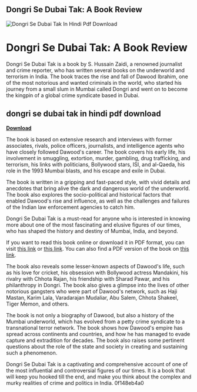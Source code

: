 ## Dongri Se Dubai Tak: A Book Review

 
![Dongri Se Dubai Tak In Hindi Pdf Download](https://encrypted-tbn2.gstatic.com/images?q=tbn:ANd9GcTD6CnWAwMdmzbz3hzRZLHniPoi8qUQSw50mVcLUYTtdvGcFjxCVt3HcC-t)

 
# Dongri Se Dubai Tak: A Book Review
 
Dongri Se Dubai Tak is a book by S. Hussain Zaidi, a renowned journalist and crime reporter, who has written several books on the underworld and terrorism in India. The book traces the rise and fall of Dawood Ibrahim, one of the most notorious and wanted criminals in the world, who started his journey from a small slum in Mumbai called Dongri and went on to become the kingpin of a global crime syndicate based in Dubai.
 
## dongri se dubai tak in hindi pdf download


[**Download**](https://www.google.com/url?q=https%3A%2F%2Fshurll.com%2F2tKmjT&sa=D&sntz=1&usg=AOvVaw0cTkFsCQNz-VnPJ71nVXvR)

 
The book is based on extensive research and interviews with former associates, rivals, police officers, journalists, and intelligence agents who have closely followed Dawood's career. The book covers his early life, his involvement in smuggling, extortion, murder, gambling, drug trafficking, and terrorism, his links with politicians, Bollywood stars, ISI, and al-Qaeda, his role in the 1993 Mumbai blasts, and his escape and exile in Dubai.
 
The book is written in a gripping and fast-paced style, with vivid details and anecdotes that bring alive the dark and dangerous world of the underworld. The book also explores the socio-political and historical factors that enabled Dawood's rise and influence, as well as the challenges and failures of the Indian law enforcement agencies to catch him.
 
Dongri Se Dubai Tak is a must-read for anyone who is interested in knowing more about one of the most fascinating and elusive figures of our times, who has shaped the history and destiny of Mumbai, India, and beyond.
 
If you want to read this book online or download it in PDF format, you can visit [this link](https://www.pustak.org/index.php/books/bookdetails/9640) or [this link](https://www.bookganga.com/Preview/BooksPreview.aspx?BookId=4974063888591034934). You can also find a PDF version of the book on [this link](https://www.academia.edu/33021797/Dongri_to_Dubai).
  
The book also reveals some lesser-known aspects of Dawood's life, such as his love for cricket, his obsession with Bollywood actress Mandakini, his rivalry with Chhota Rajan, his friendship with Sharad Pawar, and his philanthropy in Dongri. The book also gives a glimpse into the lives of other notorious gangsters who were part of Dawood's network, such as Haji Mastan, Karim Lala, Varadarajan Mudaliar, Abu Salem, Chhota Shakeel, Tiger Memon, and others.
 
The book is not only a biography of Dawood, but also a history of the Mumbai underworld, which has evolved from a petty crime syndicate to a transnational terror network. The book shows how Dawood's empire has spread across continents and countries, and how he has managed to evade capture and extradition for decades. The book also raises some pertinent questions about the role of the state and society in creating and sustaining such a phenomenon.
 
Dongri Se Dubai Tak is a captivating and comprehensive account of one of the most influential and controversial figures of our times. It is a book that will keep you hooked till the end, and make you think about the complex and murky realities of crime and politics in India.
 0f148eb4a0

